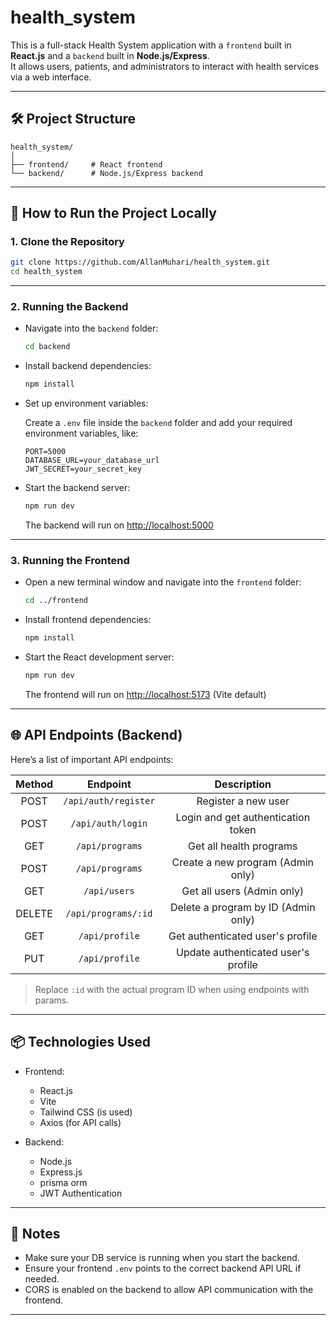 ﻿# health_system

This is a full-stack Health System application with a `frontend` built in **React.js** and a `backend` built in **Node.js/Express**.  
It allows users, patients, and administrators to interact with health services via a web interface.

---

## 🛠 Project Structure

```
health_system/
│
├── frontend/     # React frontend
└── backend/      # Node.js/Express backend
```

---

## 🚀 How to Run the Project Locally

### 1. Clone the Repository
```bash
git clone https://github.com/AllanMuhari/health_system.git
cd health_system
```

---

### 2. Running the Backend

- Navigate into the `backend` folder:
  ```bash
  cd backend
  ```

- Install backend dependencies:
  ```bash
  npm install
  ```

- Set up environment variables:

  Create a `.env` file inside the `backend` folder and add your required environment variables, like:
  ```
  PORT=5000
  DATABASE_URL=your_database_url
  JWT_SECRET=your_secret_key
  ```

- Start the backend server:
  ```bash
  npm run dev
  ```
  The backend will run on [http://localhost:5000](http://localhost:5000)

---

### 3. Running the Frontend

- Open a new terminal window and navigate into the `frontend` folder:
  ```bash
  cd ../frontend
  ```

- Install frontend dependencies:
  ```bash
  npm install
  ```

- Start the React development server:
  ```bash
  npm run dev
  ```
  The frontend will run on [http://localhost:5173](http://localhost:5173) (Vite default)

---

## 🌐 API Endpoints (Backend)

Here’s a list of important API endpoints:

| Method | Endpoint                | Description                         |
| :----: | :----------------------: | :---------------------------------: |
| POST   | `/api/auth/register`      | Register a new user                |
| POST   | `/api/auth/login`         | Login and get authentication token |
| GET    | `/api/programs`           | Get all health programs            |
| POST   | `/api/programs`           | Create a new program (Admin only)   |
| GET    | `/api/users`              | Get all users (Admin only)          |
| DELETE | `/api/programs/:id`       | Delete a program by ID (Admin only) |
| GET    | `/api/profile`            | Get authenticated user's profile   |
| PUT    | `/api/profile`            | Update authenticated user's profile|

> Replace `:id` with the actual program ID when using endpoints with params.

---

## 📦 Technologies Used

- Frontend:
  - React.js
  - Vite
  - Tailwind CSS (is used)
  - Axios (for API calls)

- Backend:
  - Node.js
  - Express.js
  - prisma orm 
  - JWT Authentication

---

## 📄 Notes

- Make sure  your DB service is running when you start the backend.
- Ensure your frontend `.env` points to the correct backend API URL if needed.
- CORS is enabled on the backend to allow API communication with the frontend.

---

